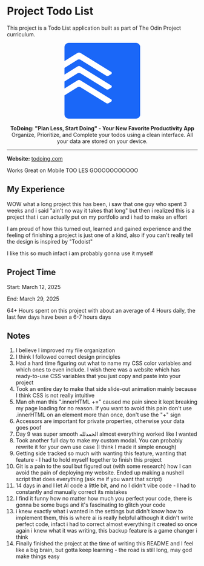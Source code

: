 # Project Todo List

This project is a Todo List application built as part of The Odin Project curriculum.

<p align="center" style="border-radius: 8px">
  <img src="assets/logo.png" alt="Project Logo" width="200"/>
</p>

<p align="center">
<strong>ToDoing: "Plan Less, Start Doing" - Your New Favorite Productivity App</strong><br>
Organize, Prioritize, and Complete your todos using a clean interface. All your data are stored on your device.
</p>

---

**Website:** [todoing.com](https://abdullahhatim.github.io/Project-Todo-List-TOP/)

Works Great on Mobile TOO LES GOOOOOOOOOOO

## My Experience

WOW what a long project this has been, i saw that one guy who spent 3 weeks
and i said "ain't no way it takes that long" but then i realized this is a
project that i can actually put on my portfolio and i had to make an effort

I am proud of how this turned out, learned and gained experience and the
feeling of finishing a project is just one of a kind, also if you can't
really tell the design is inspired by "Todoist"

I like this so much infact i am probably gonna use it myself

## Project Time

Start: March 12, 2025

End: March 29, 2025

64+ Hours spent on this project
with about an average of 4 Hours daily, the last few days have been a 6-7 hours days

## Notes

1. I believe I improved my file organization
2. I think I followed correct design principles
3. Had a hard time figuring out what to name my CSS color variables and which ones to even include. I wish there was a website which has ready-to-use CSS variables that you just copy and paste into your project
4. Took an entire day to make that side slide-out animation mainly because I think CSS is not really intuitive
5. Man oh man this ".innerHTML +=" caused me pain since it kept breaking my page loading for no reason. If you want to avoid this pain don't use .innerHTML on an element more than once, don't use the "+" sign
6. Accessors are important for private properties, otherwise your data goes poof
7. Day 9 was super smooth الحمدلله almost everything worked like I wanted
8. Took another full day to make my custom modal. You can probably rewrite it for your own use case (I think I made it simple enough)
9. Getting side tracked so much with wanting this feature, wanting that feature - I had to hold myself together to finish this project
10. Git is a pain to the soul but figured out (with some research) how I can avoid the pain of deploying my website. Ended up making a nushell script that does everything (ask me if you want that script)
11. 14 days in and I let AI code a little bit, and no I didn't vibe code - I had to constantly and manually correct its mistakes
12. I find it funny how no matter how much you perfect your code, there is gonna be some bugs and it's fascinating to glitch your code
13. i knew exactly what i wanted in the settings but didn't know how to implement them, this is where ai is really helpful although it didn't write perfect code, infact i had to correct almost everything it created so once again i knew what it was writing, this backup feature is a game changer i think
14. Finally finished the project at the time of writing this README and I feel like a big brain, but gotta keep learning - the road is still long, may god make things easy
